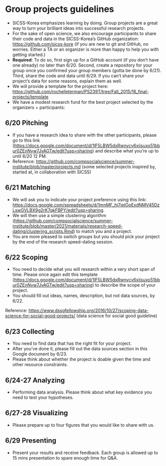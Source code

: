 
# Group projects guidelines 

- SICSS-Korea emphasizes learning by doing. Group projects are a great way to turn your brilliant ideas into successful research projects. 
- For the sake of open science, we also encourage participants to share their code and data in the SICSS-Korea’s GitHub organization: https://github.com/sicss-kore (if you are new to git and GitHub, no worries. Either a TA or an organizer is more than happy to help you with getting started.)
- **Required**: To do so, first sign up for a GitHub account (if you don’t have one already) no later than 6/20. Second, create a repository for your group once you confirmed your group members (gotta be done by 6/21). Third, share the code and data until 6/29. If you can’t share your project’s data for some reasons, explain them as well. 
- We will provide a template for the project here: https://github.com/rochelleterman/PS239T/tree/Fall_2015/16_final-projects/template
- We have a modest research fund for the best project selected by the organizers + participants: 

## 6/20 Pitching 

- If you have a research idea to share with the other participants, please go to this link (https://docs.google.com/document/d/1lF5LBW5dxRwnycv6xiisuxo51bbur0ZEnNyw7JvAGTw/edit?usp=sharing) and describe what you’re up to until 6/20 12 PM.
- Reference: https://github.com/compsocialscience/summer-institute/blob/master/projects.md  (some selected projects inspired by, started at, in collaboration with SICSS)

## 6/21 Matching

- We will ask you to indicate your project preference using this link: https://docs.google.com/spreadsheets/d/1mnMF_hi7ieIOoExdNMV45DzLswGVLBX9g2rK7qkFBPY/edit?usp=sharing. 
- We will then use a simple clustering algorithm (https://github.com/compsocialscience/summer-institute/blob/master/2021/materials/research-speed-dating/clustering_scripts.Rmd) to match you and a project. 
- You are more pleased to switch groups but you should pick your project by the end of the research speed-dating session. 

## 6/22 Scoping

- You need to decide what you will research within a very short span of time. Please once again edit this template (https://docs.google.com/document/d/1lF5LBW5dxRwnycv6xiisuxo51bbur0ZEnNyw7JvAGTw/edit?usp=sharing) to describe the scope of your project. 
- You should fill out ideas, names, description, but not data sources, by 6/22.

Reference: https://www.dssgfellowship.org/2016/10/27/scoping-data-science-for-social-good-projects/ (data science for social good guideline)  

## 6/23 Collecting 

- You need to find data that has the right fit for your project. 
- After you’ve done it, please fill out the data sources section in this Google document by 6/23. 
- Please think about whether the project is doable given the time and other resource constraints.  

## 6/24-27 Analyzing 

- Performing data analysis. Please think about what key evidence you need to test your hypotheses. 

## 6/27-28 Visualizing  

- Please prepare up to four figures that you would like to share with us.

## 6/29 Presenting 

- Present your results and receive feedback. Each group is allowed up to 15 mins presentation to spare enough time for Q&A. 
